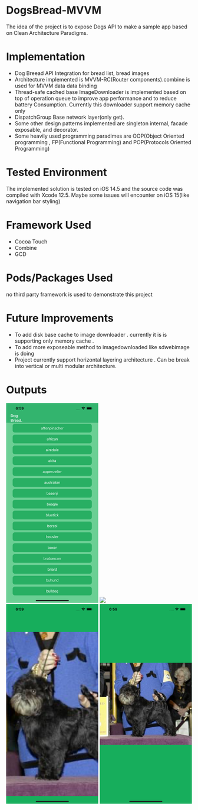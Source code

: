 # DogsBread-MVVM
The idea of the project is to expose Dogs API to make a sample app based on Clean Architecture Paradigms. 
# Implementation
* Dog Breead API Integration for bread list, bread images
* Architecture  implemented is   MVVM-RC(Router components).combine is used for MVVM data data binding
* Thread-safe cached base ImageDownloader is implemented based on top of operation queue to improve app performance and to reduce battery Consumption. Currently this downloader support memory cache only
* DispatchGroup Base network layer(only get). 
* Some other design patterns implemented are singleton internal, facade exposable, and decorator.
* Some heavily used programming paradimes are OOP(Object Oriented programming , FP(Functional Programming) and POP(Protocols Oriented Programming)

# Tested Environment
  The implemented solution is tested on iOS 14.5 and the source code was compiled with Xcode 12.5. Maybe some issues will encounter on iOS 15(like navigation bar  styling)
# Framework Used
* Cocoa Touch
* Combine 
* GCD
# Pods/Packages Used 
no third party framework is used to demonstrate this project 

# Future Improvements  
* To add disk base cache to image downloader . currently it is is supporting only memory cache .
* To add more exposeable method to imagedownloaded like sdwebimage is doing
* Project currently support horizontal layering architecture . Can be break into vertical or multi modular architecture. 

# Outputs
 <img src="https://github.com/SaifullahIlyas/DogsBread-MVVM/blob/master/Images/Simulator%20Screen%20Shot%20-%20iPhone%2012%20Pro%20Max%20-%202022-02-13%20at%2018.59.28.png" width="250"> <img src="https://github.com/SaifullahIlyas/DogsBread-MVVM/blob/master/Images/Simulator%20Screen%20Shot%20-%20iPhone%2012%20Pro%20Max%20-%202022-02-13%20at%2018.59.33.png" width="250"> <img src="https://github.com/SaifullahIlyas/DogsBread-MVVM/blob/master/Images/Simulator%20Screen%20Shot%20-%20iPhone%2012%20Pro%20Max%20-%202022-02-13%20at%2018.59.42.png" width="250"> <img src="https://github.com/SaifullahIlyas/DogsBread-MVVM/blob/master/Images/Simulator%20Screen%20Shot%20-%20iPhone%2012%20Pro%20Max%20-%202022-02-13%20at%2018.59.39.png" width="250">


